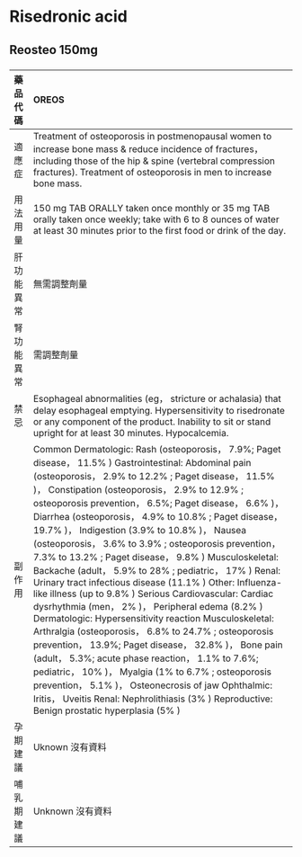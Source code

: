 # Risedronic acid

## Reosteo 150mg

##### 

| 藥品代碼   | OREOS                                                                                                                                                                                                                                                                                                                                                                                                                                                                                                                                                                                                                                                                                                                                                                                                                                                                                                                                                                                                                                                                                                                                                                          |
|:-----------|:-------------------------------------------------------------------------------------------------------------------------------------------------------------------------------------------------------------------------------------------------------------------------------------------------------------------------------------------------------------------------------------------------------------------------------------------------------------------------------------------------------------------------------------------------------------------------------------------------------------------------------------------------------------------------------------------------------------------------------------------------------------------------------------------------------------------------------------------------------------------------------------------------------------------------------------------------------------------------------------------------------------------------------------------------------------------------------------------------------------------------------------------------------------------------------|
| 適應症     | Treatment of osteoporosis in postmenopausal women to increase bone mass & reduce incidence of fractures， including those of the hip & spine (vertebral compression fractures). Treatment of osteoporosis in men to increase bone mass.                                                                                                                                                                                                                                                                                                                                                                                                                                                                                                                                                                                                                                                                                                                                                                                                                                                                                                                                        |
| 用法用量   | 150 mg TAB ORALLY taken once monthly or 35 mg TAB orally taken once weekly; take with 6 to 8 ounces of water at least 30 minutes prior to the first food or drink of the day.                                                                                                                                                                                                                                                                                                                                                                                                                                                                                                                                                                                                                                                                                                                                                                                                                                                                                                                                                                                                  |
| 肝功能異常 | 無需調整劑量                                                                                                                                                                                                                                                                                                                                                                                                                                                                                                                                                                                                                                                                                                                                                                                                                                                                                                                                                                                                                                                                                                                                                                   |
| 腎功能異常 | 需調整劑量                                                                                                                                                                                                                                                                                                                                                                                                                                                                                                                                                                                                                                                                                                                                                                                                                                                                                                                                                                                                                                                                                                                                                                     |
| 禁忌       | Esophageal abnormalities (eg， stricture or achalasia) that delay esophageal emptying. Hypersensitivity to risedronate or any component of the product. Inability to sit or stand upright for at least 30 minutes. Hypocalcemia.                                                                                                                                                                                                                                                                                                                                                                                                                                                                                                                                                                                                                                                                                                                                                                                                                                                                                                                                               |
| 副作用     | Common Dermatologic: Rash (osteoporosis， 7.9%; Paget disease， 11.5% ) Gastrointestinal: Abdominal pain (osteoporosis， 2.9% to 12.2% ; Paget disease， 11.5% )， Constipation (osteoporosis， 2.9% to 12.9% ; osteoporosis prevention， 6.5%; Paget disease， 6.6% )， Diarrhea (osteoporosis， 4.9% to 10.8% ; Paget disease， 19.7% )， Indigestion (3.9% to 10.8% )， Nausea (osteoporosis， 3.6% to 3.9% ; osteoporosis prevention， 7.3% to 13.2% ; Paget disease， 9.8% ) Musculoskeletal: Backache (adult， 5.9% to 28% ; pediatric， 17% ) Renal: Urinary tract infectious disease (11.1% ) Other: Influenza-like illness (up to 9.8% ) Serious Cardiovascular: Cardiac dysrhythmia (men， 2% )， Peripheral edema (8.2% ) Dermatologic: Hypersensitivity reaction Musculoskeletal: Arthralgia (osteoporosis， 6.8% to 24.7% ; osteoporosis prevention， 13.9%; Paget disease， 32.8% )， Bone pain (adult， 5.3%; acute phase reaction， 1.1% to 7.6%; pediatric， 10% )， Myalgia (1% to 6.7% ; osteoporosis prevention， 5.1% )， Osteonecrosis of jaw Ophthalmic: Iritis， Uveitis Renal: Nephrolithiasis (3% ) Reproductive: Benign prostatic hyperplasia (5% ) |
| 孕期建議   | Uknown 沒有資料                                                                                                                                                                                                                                                                                                                                                                                                                                                                                                                                                                                                                                                                                                                                                                                                                                                                                                                                                                                                                                                                                                                                                                |
| 哺乳期建議 | Unknown 沒有資料                                                                                                                                                                                                                                                                                                                                                                                                                                                                                                                                                                                                                                                                                                                                                                                                                                                                                                                                                                                                                                                                                                                                                               |

